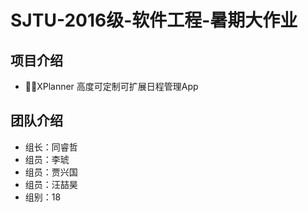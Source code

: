 # SJTU-2016级-软件工程-暑期大作业 

## 项目介绍

- XPlanner 高度可定制可扩展日程管理App

## 团队介绍
- 组长：同睿哲
- 组员：李琥
- 组员：贾兴国
- 组员：汪喆昊
- 组别：18
